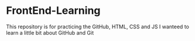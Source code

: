 # FrontEnd-Learning
This repository is for practicing the GitHub, HTML, CSS and JS
I wanteed to learn a little bit about GitHub and Git
